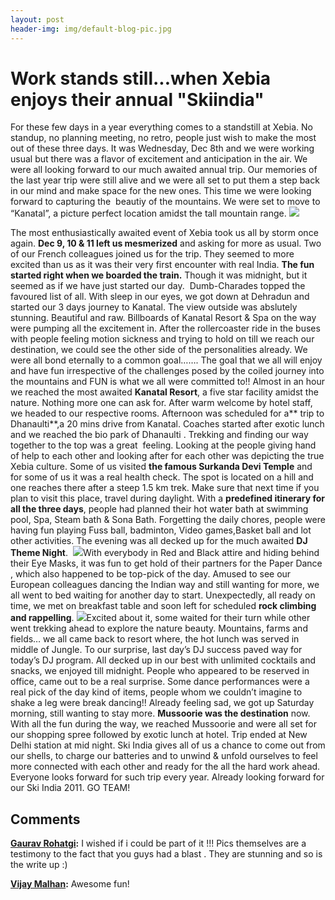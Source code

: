 ```yaml
---
layout: post
header-img: img/default-blog-pic.jpg
---
```


# Work stands still...when Xebia enjoys their annual "Skiindia"

For these few days in a year everything comes to a standstill at Xebia. No standup, no planning meeting, no retro, people just wish to make the most out of these three days. It was Wednesday, Dec 8th and we were working usual but there was a flavor of excitement and anticipation in the air. We were all looking forward to our much awaited annual trip. Our memories of the last year trip were still alive and we were all set to put them a step back in our mind and make space for the new ones. This time we were looking forward to capturing the  beautiy of the mountains. We were set to move to “Kanatal”, a picture perfect location amidst the tall mountain range. ![](/wp-content/uploads/2010/12/DSC03431-300x199.jpg)

The most enthusiastically awaited event of Xebia took us all by storm once again. **Dec 9, 10 & 11 left us mesmerized** and asking for more as usual. Two of our French colleagues joined us for the trip. They seemed to more excited than us as it was their very first encounter with real India. **The fun started right when we boarded the train.** Though it was midnight, but it seemed as if we have just started our day.  Dumb-Charades topped the favoured list of all. With sleep in our eyes, we got down at Dehradun and started our 3 days journey to Kanatal. The view outside was abslutely stunning. Beautiful and raw. Billboards of Kanatal Resort & Spa on the way were pumping all the excitement in. After the rollercoaster ride in the buses with people feeling motion sickness and trying to hold on till we reach our destination, we could see the other side of the personalities already. We were all bond eternally to a common goal……. The goal that we all will enjoy and have fun irrespective of the challenges posed by the coiled journey into the mountains and FUN is what we all were committed to!! Almost in an hour we reached the most awaited **Kanatal Resort**, a five star facility amidst the nature. Nothing more one can ask for. After warm welcome by hotel staff, we headed to our respective rooms. Afternoon was scheduled for a** trip to Dhanaulti**,a 20 mins drive from Kanatal. Coaches started after exotic lunch and we reached the bio park of Dhanaulti . Trekking and finding our way together to the top was a great  feeling. Looking at the people giving hand of help to each other and looking after for each other was depicting the true Xebia culture. Some of us visited **the famous Surkanda Devi Temple** and for some of us it was a real health check. The spot is located on a hill and one reaches there after a steep 1.5 km trek. Make sure that next time if you plan to visit this place, travel during daylight. With a **predefined itinerary for all the three days**, people had planned their hot water bath at swimming pool, Spa, Steam bath & Sona Bath. Forgetting the daily chores, people were having fun playing Fuss ball, badminton, Video games,Basket ball and lot other activities. The evening was all decked up for the much awaited **DJ Theme Night**.  ![](/wp-content/uploads/2010/12/DSCN14741-300x225.jpg)With everybody in Red and Black attire and hiding behind their Eye Masks, it was fun to get hold of their partners for the Paper Dance , which also happened to be top-pick of the day. Amused to see our European colleagues dancing the Indian way and still wanting for more, we all went to bed waiting for another day to start. Unexpectedly, all ready on time, we met on breakfast table and soon left for scheduled **rock climbing and rappelling**. ![](http://xebee.xebia.in/wp-content/uploads/2010/12/IMG_1238-300x168.jpg)Excited about it, some waited for their turn while other went trekking ahead to explore the nature beauty. Mountains, farms and fields… we all came back to resort where, the hot lunch was served in middle of Jungle. To our surprise, last day’s DJ success paved way for today’s DJ program. All decked up in our best with unlimited cocktails and snacks, we enjoyed till midnight. People who appeared to be reserved in office, came out to be a real surprise. Some dance performances were a real pick of the day kind of items, people whom we couldn’t imagine to shake a leg were break dancing!! Already feeling sad, we got up Saturday morning, still wanting to stay more. **Mussoorie was the destination** now. With all the fun during the way, we reached Mussoorie and were all set for our shopping spree followed by exotic lunch at hotel. Trip ended at New Delhi station at mid night. Ski India gives all of us a chance to come out from our shells, to charge our batteries and to unwind & unfold ourselves to feel more connected with each other and ready for the all the hard work ahead. Everyone looks forward for such trip every year. Already looking forward for our Ski India 2011. GO TEAM!

## Comments

**[Gaurav Rohatgi](#4334 "2010-12-27 21:43:54"):** I wished if i could be part of it !!! Pics themselves are a testimony to the fact that you guys had a blast . They are stunning and so is the write up :)

**[Vijay Malhan](#4377 "2010-12-29 00:39:08"):** Awesome fun!

